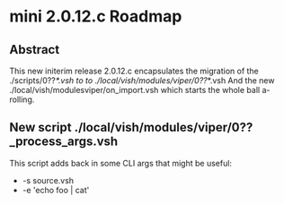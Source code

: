 # mini 2.0.12.c Roadmap

## Abstract

This new initerim release 2.0.12.c encapsulates the migration of the 
./scripts/0??_*.vsh  to to ./local/vish/modules/viper/0??_*.vsh
And the new ./local/vish/modulesviper/on_import.vsh which starts the whole ball
a-rolling.


## New script ./local/vish/modules/viper/0??_process_args.vsh

This script adds back in some CLI args that might be useful:

- -s source.vsh
- -e 'echo foo | cat' 

